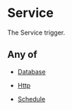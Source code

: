 # Service

The Service trigger.

## Any of

- [Database](/api/automation/trigger/service/database)

- [Http](/api/automation/trigger/service/http)

- [Schedule](/api/automation/trigger/service/schedule)

